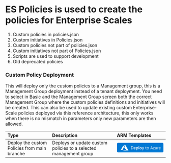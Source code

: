 # ES Policies is used to create the policies for Enterprise Scales

1. Custom policies in policies.json
2. Custom initiatives in Policies.json
3. Custom policies not part of policies.json
4. Custom initiatives not part of Policies.json
4. Scripts are used to support development
5. Old deprecated policies

### Custom Policy Deployment

This will deploy only the custom policies to a Management group, this is a Management Group deployment instead of a tenant deployment. 
You need to select in Basic and the Management Group screen both the correct Management Group where the custom policies definitions and initiatives will be created. This can also be used to update existing custom Enterprise-Scale policies deployed via this reference architecture, this only works when there is no mismatch in parameters only new parameters are then allowed.

| Type | Description | ARM Templates | 
|:-------------------------|:-------------|:-------------|
| Deploy the custom Policies from main branche| Deploys or update custom policies to a selected management group |[![Deploy To Azure](https://raw.githubusercontent.com/Azure/azure-quickstart-templates/master/1-CONTRIBUTION-GUIDE/images/deploytoazure.svg?sanitize=true)](https://portal.azure.com/#blade/Microsoft_Azure_CreateUIDef/CustomDeploymentBlade/uri/https%3A%2F%2Fraw.githubusercontent.com%2FMathieuRietman%2FES-Policies%2Fmain%2FarmTemplates%2Fes-customPolicies.json/createUIDefinitionUri/https%3A%2F%2Fraw.githubusercontent.com%2FMathieuRietman%2FES-Policies%2Fmain%2FarmTemplates%2Fportal-es-customPolicies.json) | 